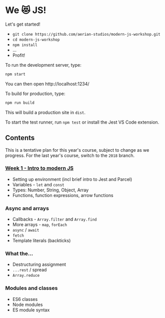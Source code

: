 # We 😻 JS!

Let's get started!

-   `git clone https://github.com/aerian-studios/modern-js-workshop.git`
-   `cd modern-js-workshop`
-   `npm install`
-   ...
-   Profit!

To run the development server, type:

```sh
npm start
```

You can then open http://localhost:1234/

To build for production, type:

```sh
npm run build
```

This will build a production site in `dist`.

To start the test runner, run `npm test` or install the Jest VS Code extension.

## Contents

This is a tentative plan for this year's course, subject to change as we
progress. For the last year's course, switch to the `2018` branch.

### [Week 1 - Intro to modern JS](./week01)

-   Setting up environment (incl brief intro to Jest and Parcel)
-   Variables - `let` and `const`
-   Types: Number, String, Object, Array
-   Functions, function expressions, arrow functions

### Async and arrays
-   Callbacks - `Array.filter` and `Array.find`
-   More arrays - `map`, `forEach`
-   `async` / `await`
-   `fetch`
-   Template literals (backticks)

### What the...

-   Destructuring assignment
-   `...rest` / spread
-   `Array.reduce`

### Modules and classes

-   ES6 classes
-   Node modules
-   ES module syntax
